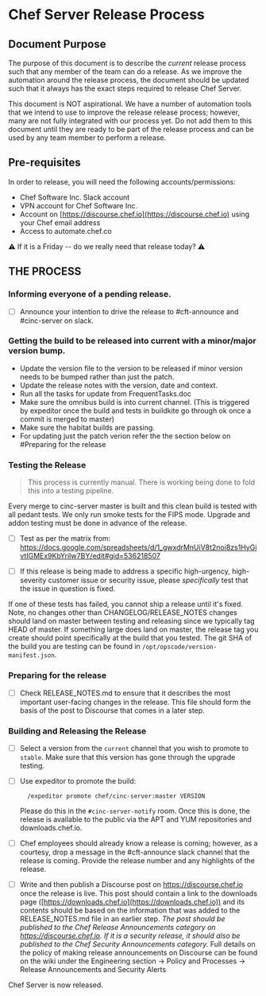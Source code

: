 # Chef Server Release Process

## Document Purpose

The purpose of this document is to describe the *current* release
process such that any member of the team can do a release.  As we
improve the automation around the release process, the document should
be updated such that it always has the exact steps required to release
Chef Server.

This document is NOT aspirational.  We have a number of automation
tools that we intend to use to improve the release release process;
however, many are not fully integrated with our process yet. Do not
add them to this document until they are ready to be part of the
release process and can be used by any team member to perform a
release.

## Pre-requisites

In order to release, you will need the following accounts/permissions:

- Chef Software Inc. Slack account
- VPN account for Chef Software Inc.
- Account on [https://discourse.chef.io](https://discourse.chef.io) using your Chef email address
- Access to automate.chef.co

:warning: If it is a Friday -- do we really need that release today? :warning:

## THE PROCESS

### Informing everyone of a pending release.

- [ ] Announce your intention to drive the release to #cft-announce and #cinc-server on slack.

### Getting the build to be released into current with a minor/major version bump.

- Update the version file to the version to be released if minor version needs to be bumped rather than just the patch.
- Update the release notes with the version, date and context.
- Run all the tasks for update from FrequentTasks.doc
- Make sure the omnibus build is into current channel.
  (This is triggered by expeditor once the build and tests in buildkite go through ok once a commit is merged to master)
- Make sure the habitat builds are passing.
- For updating just the patch verion refer the the section below on #Preparing for the release

### Testing the Release

> This process is currently manual. There is working being done to fold this into a testing pipeline.

Every merge to cinc-server master is built and this clean build is tested
with all pedant tests. We only run smoke tests for the FIPS mode. Upgrade
and addon testing must be done in advance of the release.

- [ ] Test as per the matrix from: https://docs.google.com/spreadsheets/d/1_gwxdrMnUiV8t2noi8zs1HyGivtIGMEx9KbYriIw7BY/edit#gid=536218507

- [ ] If this release is being made to address a specific
  high-urgency, high-severity customer issue or security issue, please
  *specifically* test that the issue in question is fixed.

If one of these tests has failed, you cannot ship a release until it's fixed.
Note, no changes other than CHANGELOG/RELEASE_NOTES changes should
land on master between testing and releasing since we typically tag
HEAD of master. If something large does land on master, the release
tag you create should point specifically at the build that you tested.
The git SHA of the build you are testing can be found in
`/opt/opscode/version-manifest.json`.

### Preparing for the release

- [ ] Check RELEASE_NOTES.md to ensure that it describes the
  most important user-facing changes in the release. This file should
  form the basis of the post to Discourse that comes in a later step.

### Building and Releasing the Release

- [ ] Select a version from the `current` channel that you wish to promote to `stable`.
  Make sure that this version has gone through the upgrade testing. 
- [ ] Use expeditor to promote the build:

        /expeditor promote chef/cinc-server:master VERSION

  Please do this in the `#cinc-server-notify` room.  Once this is
  done, the release is available to the public via the APT and YUM
  repositories and downloads.chef.io.

- [ ] Chef employees should already know a release is coming; however, as a
  courtesy, drop a message in the #cft-announce slack channel that the release
  is coming. Provide the release number and any highlights of the release.

- [ ] Write and then publish a Discourse post on https://discourse.chef.io
  once the release is live. This post should contain a link to the downloads
  page ([https://downloads.chef.io](https://downloads.chef.io)) and its contents
  should be based on the information that was added to the RELEASE_NOTES.md file
  in an earlier step. *The post should  be published to the Chef Release
  Announcements category on https://discourse.chef.io. If it is a security
  release, it should also be published to the Chef Security Announcements
  category.* Full details on the policy of making release announcements on
  Discourse can be found on the wiki under the Engineering section ->
  Policy and Processes -> Release Announcements and Security Alerts

Chef Server is now released.
